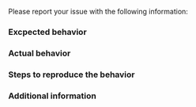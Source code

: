 Please report your issue with the following information:

### Excpected behavior

### Actual behavior

### Steps to reproduce the behavior

### Additional information
